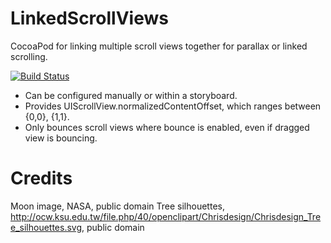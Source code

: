 LinkedScrollViews
=================

CocoaPod for linking multiple scroll views together for parallax or linked scrolling.

[![Build Status](https://api.travis-ci.org/peterdeweese/ScrollViewLinker.png?branch=master)](https://travis-ci.org/peterdeweese/ScrollViewLinker)

 * Can be configured manually or within a storyboard.
 * Provides UIScrollView.normalizedContentOffset, which ranges between {0,0}, {1,1}.
 * Only bounces scroll views where bounce is enabled, even if dragged view is bouncing.

Credits
=======

Moon image, NASA, public domain
Tree silhouettes, http://ocw.ksu.edu.tw/file.php/40/openclipart/Chrisdesign/Chrisdesign_Tree_silhouettes.svg, public domain
